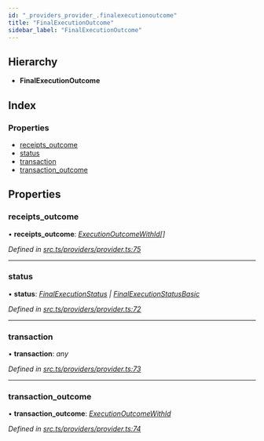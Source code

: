 ```yaml
---
id: "_providers_provider_.finalexecutionoutcome"
title: "FinalExecutionOutcome"
sidebar_label: "FinalExecutionOutcome"
---
```


## Hierarchy

* **FinalExecutionOutcome**

## Index

### Properties

* [receipts_outcome](_providers_provider_.finalexecutionoutcome.md#receipts_outcome)
* [status](_providers_provider_.finalexecutionoutcome.md#status)
* [transaction](_providers_provider_.finalexecutionoutcome.md#transaction)
* [transaction_outcome](_providers_provider_.finalexecutionoutcome.md#transaction_outcome)

## Properties

###  receipts_outcome

• **receipts_outcome**: *[ExecutionOutcomeWithId](_providers_provider_.executionoutcomewithid.md)[]*

*Defined in [src.ts/providers/provider.ts:75](https://github.com/nearprotocol/nearlib/blob/de49029/src.ts/providers/provider.ts#L75)*

___

###  status

• **status**: *[FinalExecutionStatus](_providers_provider_.finalexecutionstatus.md) | [FinalExecutionStatusBasic](../enums/_providers_provider_.finalexecutionstatusbasic.md)*

*Defined in [src.ts/providers/provider.ts:72](https://github.com/nearprotocol/nearlib/blob/de49029/src.ts/providers/provider.ts#L72)*

___

###  transaction

• **transaction**: *any*

*Defined in [src.ts/providers/provider.ts:73](https://github.com/nearprotocol/nearlib/blob/de49029/src.ts/providers/provider.ts#L73)*

___

###  transaction_outcome

• **transaction_outcome**: *[ExecutionOutcomeWithId](_providers_provider_.executionoutcomewithid.md)*

*Defined in [src.ts/providers/provider.ts:74](https://github.com/nearprotocol/nearlib/blob/de49029/src.ts/providers/provider.ts#L74)*
